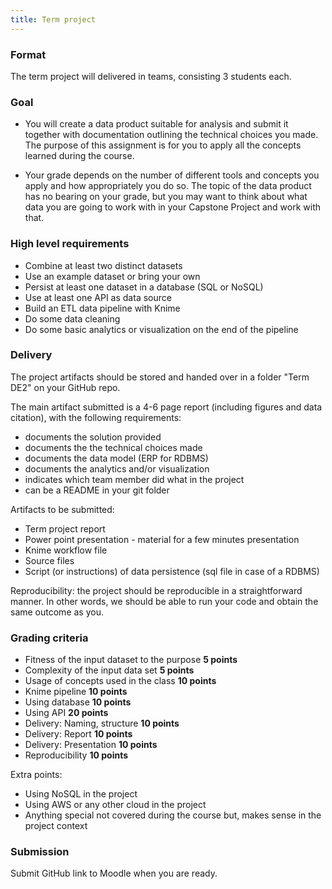 ```yaml
---
title: Term project
---
```


### Format
The term project will delivered in teams, consisting 3 students each. 

### Goal

* You will create a data product suitable for analysis and submit it together with documentation outlining the technical choices you made. The purpose of this assignment is for you to apply all the concepts learned during the course.

* Your grade depends on the number of different tools and concepts you apply and how appropriately you do so. The topic of the data product has no bearing on your grade, but you may want to think about what data you are going to work with in your Capstone Project and work with that.


### High level requirements


* Combine at least two distinct datasets
* Use an example dataset or bring your own
* Persist at least one dataset in a database (SQL or NoSQL)
* Use at least one API as data source
* Build an ETL data pipeline with Knime 
* Do some data cleaning
* Do some basic analytics or visualization on the end of the pipeline



### Delivery
The project artifacts should be stored and handed over in a folder "Term DE2" on your GitHub repo.

The main artifact submitted is a 4-6 page report (including figures and data citation), with the following requirements:
* documents the solution provided
* documents the the technical choices made
* documents the data model (ERP for RDBMS)
* documents the analytics and/or visualization
* indicates which team member did what in the project
* can be a README in your git folder


Artifacts to be submitted:
* Term project report
* Power point presentation - material for a few minutes presentation
* Knime workflow file
* Source files 
* Script (or instructions) of data persistence (sql file in case of a RDBMS)
  
Reproducibility: the project should be reproducible in a straightforward manner. In other words, we should be able to run your code and obtain the same outcome as you. 

### Grading criteria

-	Fitness of the input dataset to the purpose **5 points**
-	Complexity of the input data set **5 points**
-	Usage of concepts used in the class **10 points**
- 	Knime pipeline **10 points**
- 	Using database **10 points**
- 	Using API **20 points**
-	Delivery: Naming, structure **10 points**
-	Delivery: Report **10 points**
-	Delivery: Presentation **10 points**
-	Reproducibility **10 points**

Extra points:
- Using NoSQL in the project
- Using AWS or any other cloud in the project
- Anything special not covered during the course but, makes sense in the project context

### Submission 
Submit GitHub link to Moodle when you are ready. 

